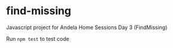 # find-missing
Javascript project for Andela Home Sessions Day 3 (FindMissing)

Run `npm test` to test code
